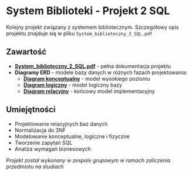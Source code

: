 # System Biblioteki - Projekt 2 SQL

Kolejny projekt związany z systemem bibliotecznym. Szczegółowy opis projektu znajduje się w pliku `System_biblioteczny_2_SQL.pdf`

## Zawartość

- **[System_biblioteczny_2_SQL.pdf](./System_biblioteczny_2_SQL.pdf)** - pełna dokumentacja projektu
- **Diagramy ERD** - modele bazy danych w różnych fazach projektowania:
  - **[Diagram konceptualny](./Diagramy/Diagram_konceptualny.png)** - model wysokiego poziomu
  - **[Diagram logiczny](./Diagramy/Logical_diagram.png)** - model logiczny bazy
  - **[Diagram relacyjny](./Diagramy/Relational_diagram.png)** - końcowy model implementacyjny

## Umiejętności

- Projektowanie relacyjnych baz danych
- Normalizacja do 3NF
- Modelowanie konceptualne, logiczne i fizyczne
- Tworzenie zapytań SQL
- Analiza wymagań biznesowych


*Projekt został wykonany w zespole grupowym w ramach zaliczenia przedmiotu na studiach*